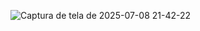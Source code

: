 ![Captura de tela de 2025-07-08 21-42-22](https://github.com/user-attachments/assets/70afcf45-9039-4368-9ff0-30bb8ae91e68)
